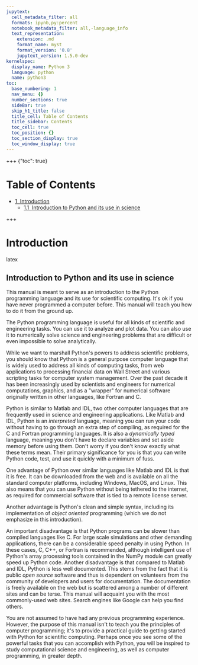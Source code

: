 ```yaml
---
jupytext:
  cell_metadata_filter: all
  formats: ipynb,py:percent
  notebook_metadata_filter: all,-language_info
  text_representation:
    extension: .md
    format_name: myst
    format_version: '0.8'
    jupytext_version: 1.5.0-dev
kernelspec:
  display_name: Python 3
  language: python
  name: python3
toc:
  base_numbering: 1
  nav_menu: {}
  number_sections: true
  sideBar: true
  skip_h1_title: false
  title_cell: Table of Contents
  title_sidebar: Contents
  toc_cell: true
  toc_position: {}
  toc_section_display: true
  toc_window_display: true
---
```


+++ {"toc": true}

<h1>Table of Contents<span class="tocSkip"></span></h1>
<div class="toc"><ul class="toc-item"><li><span><a href="#Introduction" data-toc-modified-id="Introduction-1"><span class="toc-item-num">1&nbsp;&nbsp;</span>Introduction</a></span><ul class="toc-item"><li><span><a href="#Introduction-to-Python-and-its-use-in-science" data-toc-modified-id="Introduction-to-Python-and-its-use-in-science-1.1"><span class="toc-item-num">1.1&nbsp;&nbsp;</span>Introduction to Python and its use in science</a></span></li></ul></li></ul></div>

+++

Introduction
============

latex

Introduction to Python and its use in science
---------------------------------------------

This manual is meant to serve as an introduction to the Python
programming language and its use for scientific computing. It's ok if
you have never programmed a computer before. This manual will teach you
how to do it from the ground up.

The Python programming language is useful for all kinds of scientific
and engineering tasks. You can use it to analyze and plot data. You can
also use it to numerically solve science and engineering problems that
are difficult or even impossible to solve analytically.

While we want to marshall Python's powers to address scientific
problems, you should know that Python is a general purpose computer
language that is widely used to address all kinds of computing tasks,
from web applications to processing financial data on Wall Street and
various scripting tasks for computer system management. Over the past
decade it has been increasingly used by scientists and engineers for
numerical computations, graphics, and as a "wrapper" for numerical
software originally written in other languages, like Fortran and C.

Python is similar to Matlab and IDL, two other computer languages that
are frequently used in science and engineering applications. Like Matlab
and IDL, Python is an *interpreted* language, meaning you can run your
code without having to go through an extra step of compiling, as
required for the C and Fortran programming languages. It is also a
*dynamically typed* language, meaning you don't have to declare
variables and set aside memory before using them. Don't worry if you
don't know exactly what these terms mean. Their primary significance for
you is that you can write Python code, test, and use it quickly with a
minimum of fuss.

One advantage of Python over similar languages like Matlab and IDL is
that it is free. It can be downloaded from the web and is available on
all the standard computer platforms, including Windows, MacOS, and
Linux. This also means that you can use Python without being tethered to
the internet, as required for commercial software that is tied to a
remote license server.

Another advantage is Python's clean and simple syntax, including its
implementation of *object oriented* programming (which we do not
emphasize in this introduction).

An important disadvantage is that Python programs can be slower than
compiled languages like C. For large scale simulations and other
demanding applications, there can be a considerable speed penalty in
using Python. In these cases, C, C++, or Fortran is recommended,
although intelligent use of Python's array processing tools contained in
the NumPy module can greatly speed up Python code. Another disadvantage
is that compared to Matlab and IDL, Python is less well documented. This
stems from the fact that it is public *open source* software and thus is
dependent on volunteers from the community of developers and users for
documentation. The documentation is freely available on the web but is
scattered among a number of different sites and can be terse. This
manual will acquaint you with the most commonly-used web sites. Search
engines like Google can help you find others.

You are not assumed to have had any previous programming experience.
However, the purpose of this manual isn't to teach you the principles of
computer programming; it's to provide a practical guide to getting
started with Python for scientific computing. Perhaps once you see some
of the powerful tasks that you can accomplish with Python, you will be
inspired to study computational science and engineering, as well as
computer programming, in greater depth.

